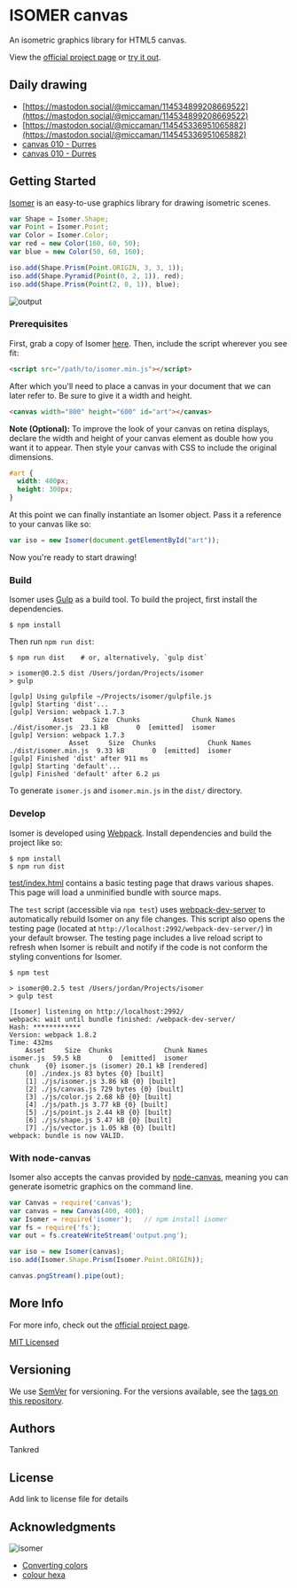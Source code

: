 # ISOMER canvas

An isometric graphics library for HTML5 canvas.

View the [official project page](http://jdan.github.io/isomer/) or [try it out](http://jdan.github.io/isomer/playground).

## Daily drawing

* [https://mastodon.social/@miccaman/114534899208669522](https://mastodon.social/@miccaman/114534899208669522)
* [https://mastodon.social/@miccaman/114545336951065882](https://mastodon.social/@miccaman/114545336951065882)
* [canvas 010 - Durres](https://mastodon.social/@miccaman/114552017995943913)
* [canvas 010 - Durres](https://mastodon.social/@miccaman/114573667454244124)


## Getting Started

[Isomer](http://jdan.github.io/isomer/) is an easy-to-use graphics library for drawing isometric scenes.


```javascript
var Shape = Isomer.Shape;
var Point = Isomer.Point;
var Color = Isomer.Color;
var red = new Color(160, 60, 50);
var blue = new Color(50, 60, 160);

iso.add(Shape.Prism(Point.ORIGIN, 3, 3, 1));
iso.add(Shape.Pyramid(Point(0, 2, 1)), red);
iso.add(Shape.Prism(Point(2, 0, 1)), blue);
```

![output](https://i.cloudup.com/V_jJ8lRpZV-300x300.png)

### Prerequisites


First, grab a copy of Isomer [here](https://github.com/jdan/isomer/releases/latest). Then, include the script wherever you see fit:

```html
<script src="/path/to/isomer.min.js"></script>
```

After which you'll need to place a canvas in your document that we can later refer to. Be sure to give it a width and height.

```html
<canvas width="800" height="600" id="art"></canvas>
```

**Note (Optional):** To improve the look of your canvas on retina displays, declare the width and height of your canvas element as double how you want it to appear. Then style your canvas with CSS to include the original dimensions.

```css
#art {
  width: 400px;
  height: 300px;
}
```

At this point we can finally instantiate an Isomer object. Pass it a reference to your canvas like so:

```javascript
var iso = new Isomer(document.getElementById("art"));
```

Now you're ready to start drawing!

### Build

Isomer uses [Gulp](http://gulpjs.com/) as a build tool. To build the project,
first install the dependencies.

```
$ npm install
```

Then run `npm run dist`:

```
$ npm run dist    # or, alternatively, `gulp dist`

> isomer@0.2.5 dist /Users/jordan/Projects/isomer
> gulp

[gulp] Using gulpfile ~/Projects/isomer/gulpfile.js
[gulp] Starting 'dist'...
[gulp] Version: webpack 1.7.3
           Asset     Size  Chunks             Chunk Names
./dist/isomer.js  23.1 kB       0  [emitted]  isomer
[gulp] Version: webpack 1.7.3
               Asset     Size  Chunks             Chunk Names
./dist/isomer.min.js  9.33 kB       0  [emitted]  isomer
[gulp] Finished 'dist' after 911 ms
[gulp] Starting 'default'...
[gulp] Finished 'default' after 6.2 μs
```

To generate `isomer.js` and `isomer.min.js` in the `dist/` directory.

### Develop

Isomer is developed using [Webpack](http://webpack.github.io/). Install
dependencies and build the project like so:

```
$ npm install
$ npm run dist
```

[test/index.html](https://github.com/jdan/isomer/blob/master/test/index.html) contains a basic testing page that draws various shapes. This page will load a unminified bundle with source maps.

The `test` script (accessible via `npm test`) uses [webpack-dev-server](http://webpack.github.io/docs/webpack-dev-server.html) to automatically rebuild Isomer on any file changes. This script also opens the testing page (located at `http://localhost:2992/webpack-dev-server/`) in your default browser. The testing page includes a live reload script to refresh when Isomer is rebuilt and notify if the code is not conform the styling conventions for Isomer.

```
$ npm test

> isomer@0.2.5 test /Users/jordan/Projects/isomer
> gulp test

[Isomer] listening on http://localhost:2992/
webpack: wait until bundle finished: /webpack-dev-server/
Hash: ************
Version: webpack 1.8.2
Time: 432ms
    Asset     Size  Chunks             Chunk Names
isomer.js  59.5 kB       0  [emitted]  isomer
chunk    {0} isomer.js (isomer) 20.1 kB [rendered]
    [0] ./index.js 83 bytes {0} [built]
    [1] ./js/isomer.js 3.86 kB {0} [built]
    [2] ./js/canvas.js 729 bytes {0} [built]
    [3] ./js/color.js 2.68 kB {0} [built]
    [4] ./js/path.js 3.77 kB {0} [built]
    [5] ./js/point.js 2.44 kB {0} [built]
    [6] ./js/shape.js 5.47 kB {0} [built]
    [7] ./js/vector.js 1.05 kB {0} [built]
webpack: bundle is now VALID.
```

### With node-canvas

Isomer also accepts the canvas provided by [node-canvas](https://github.com/learnboost/node-canvas),
meaning you can generate isometric graphics on the command line.

```javascript
var Canvas = require('canvas');
var canvas = new Canvas(400, 400);
var Isomer = require('isomer');   // npm install isomer
var fs = require('fs');
var out = fs.createWriteStream('output.png');

var iso = new Isomer(canvas);
iso.add(Isomer.Shape.Prism(Isomer.Point.ORIGIN));

canvas.pngStream().pipe(out);
```

## More Info

For more info, check out the [official project page](http://jdan.github.io/isomer).

[MIT Licensed](https://github.com/jdan/isomer/blob/master/LICENSE)

## Versioning

We use [SemVer](http://semver.org/) for versioning. For the versions available, see the [tags on this repository](https://github.com/your/project/tags).

## Authors

Tankred

## License

Add link to license file for details

## Acknowledgments

![isomer](https://i.cloudup.com/kQrnH2x5XE-3000x3000.png)
* [Converting colors](https://convertingcolors.com/rgb-color-20_187_115.html)
* [colour hexa](https://www.colorhexa.com/8b8460)

